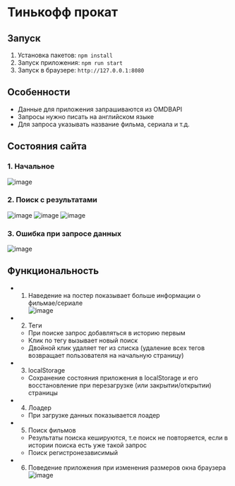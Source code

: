 # Тинькофф прокат
## Запуск
1. Установка пакетов: ``` npm install ```
2. Запуск приложения: ``` npm run start ```
3. Запуск в браузере: ``` http://127.0.0.1:8080 ```

## Особенности
- Данные для приложения запрашиваются из OMDBAPI
- Запросы нужно писать на английском языке
- Для запроса указывать название фильма, сериала и т.д.

## Состояния сайта
### 1. Начальное
![image](https://user-images.githubusercontent.com/114266522/235790615-d66ec38a-2cc3-4cfd-8a2b-9fb5187aa6e5.png)
### 2. Поиск с результатами
![image](https://user-images.githubusercontent.com/114266522/235791784-e098b53d-df99-494a-8356-183daa598479.png)
![image](https://user-images.githubusercontent.com/114266522/235792571-45236c3a-9e76-409b-a9f7-0df8288fc81b.png)
![image](https://user-images.githubusercontent.com/114266522/235792839-aa011745-e959-4bb1-ba81-747c04c4f915.png)
### 3. Ошибка при запросе данных
![image](https://user-images.githubusercontent.com/114266522/235792139-39f1afeb-588b-45a3-9fcb-0fc6932392d0.png)

## Функциональность
* 1. Наведение на постер показывает больше информации о фильмае/сериале <br/>
![image](https://user-images.githubusercontent.com/114266522/235793329-771dc451-1f09-4ad2-a054-d5c750866263.png)
* 2. Теги
  + При поиске запрос добавляться в историю первым
  + Клик по тегу вызывает новый поиск
  + Двойной клик удаляет тег из списка (удаление всех тегов возвращает пользователя на начальную страницу)
* 3. localStorage
  + Сохранение состояния приложения в localStorage и его восстановление при перезагрузке (или закрытии/открытии) страницы
* 4. Лоадер
  + При загрузке данных показывается лоадер
* 5. Поиск фильмов
  + Результаты поиска кешируются, т.е поиск не повторяется, если в истории поиска есть уже такой запрос
  + Поиск регистронезависимый
* 6. Поведение приложения при изменения размеров окна браузера
![image](https://user-images.githubusercontent.com/114266522/235798707-a54be913-8d0b-47ec-8b52-112a3f9060c5.png)

